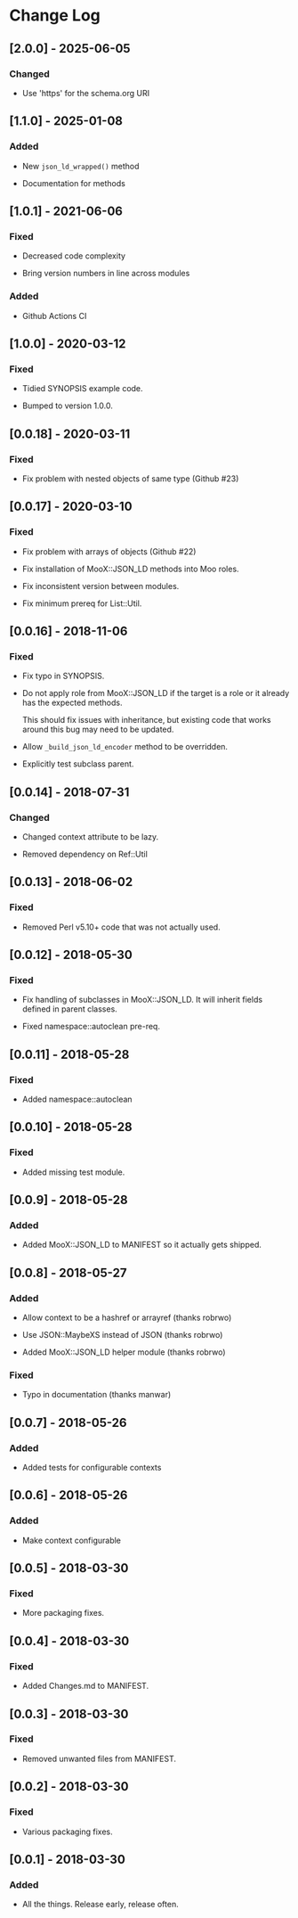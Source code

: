 # Change Log

## [2.0.0] - 2025-06-05

### Changed

- Use 'https' for the schema.org URI

## [1.1.0] - 2025-01-08

### Added

- New `json_ld_wrapped()` method

- Documentation for methods

## [1.0.1] - 2021-06-06

### Fixed

- Decreased code complexity

- Bring version numbers in line across modules

### Added

- Github Actions CI

## [1.0.0] - 2020-03-12

### Fixed

- Tidied SYNOPSIS example code.

- Bumped to version 1.0.0.

## [0.0.18] - 2020-03-11

### Fixed

- Fix problem with nested objects of same type (Github #23)

## [0.0.17] - 2020-03-10

### Fixed

- Fix problem with arrays of objects (Github #22)

- Fix installation of MooX::JSON_LD methods into Moo roles.

- Fix inconsistent version between modules.

- Fix minimum prereq for List::Util.

## [0.0.16] - 2018-11-06

### Fixed

- Fix typo in SYNOPSIS.

- Do not apply role from MooX::JSON_LD if the target is a role or it
  already has the expected methods.

  This should fix issues with inheritance, but existing code that
  works around this bug may need to be updated.

- Allow `_build_json_ld_encoder` method to be overridden.

- Explicitly test subclass parent.

## [0.0.14] - 2018-07-31

### Changed

- Changed context attribute to be lazy.

- Removed dependency on Ref::Util

## [0.0.13] - 2018-06-02

### Fixed

- Removed Perl v5.10+ code that was not actually used.

## [0.0.12] - 2018-05-30

### Fixed

- Fix handling of subclasses in MooX::JSON_LD. It will inherit fields
  defined in parent classes.

- Fixed namespace::autoclean pre-req.

## [0.0.11] - 2018-05-28

### Fixed

- Added namespace::autoclean

## [0.0.10] - 2018-05-28

### Fixed

- Added missing test module.

## [0.0.9] - 2018-05-28

### Added

- Added MooX::JSON_LD to MANIFEST so it actually gets shipped.

## [0.0.8] - 2018-05-27

### Added

- Allow context to be a hashref or arrayref (thanks robrwo)

- Use JSON::MaybeXS instead of JSON (thanks robrwo)

- Added MooX::JSON_LD helper module (thanks robrwo)

### Fixed

- Typo in documentation (thanks manwar)

## [0.0.7] - 2018-05-26

### Added

- Added tests for configurable contexts

## [0.0.6] - 2018-05-26

### Added

- Make context configurable

## [0.0.5] - 2018-03-30

### Fixed

- More packaging fixes.

## [0.0.4] - 2018-03-30

### Fixed

- Added Changes.md to MANIFEST.

## [0.0.3] - 2018-03-30

### Fixed

- Removed unwanted files from MANIFEST.

## [0.0.2] - 2018-03-30

### Fixed

- Various packaging fixes.

## [0.0.1] - 2018-03-30

### Added

- All the things. Release early, release often.
